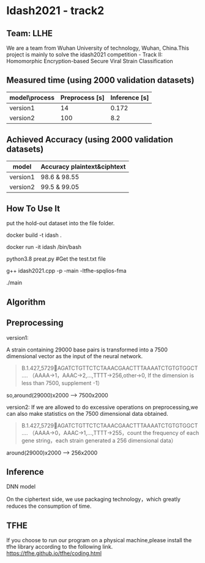 # Idash2021 - track2
## Team: LLHE
We are a team from Wuhan University of technology, Wuhan, China.This project is mainly to solve the idash2021 competition - Track II: Homomorphic Encryption-based Secure Viral Strain Classification

## Measured time (using 2000 validation datasets)

|model\process|  Preprocess [s]|  Inference [s]|
|----| ---- | ---- |
|version1|  14   |  0.172 |
|version2|  100  |  8.2   |

## Achieved Accuracy (using 2000 validation datasets)

|model|  Accuracy plaintext&ciphtext      |  
|----| ---- |
|version1|  98.6  &  98.55   |
|version2|  99.5  &  99.05   |


## How To Use It
put the hold-out dataset into the file folder.

docker build -t idash .

docker run -it idash /bin/bash

python3.8 preat.py #Get the test.txt file

g++ idash2021.cpp -p -main -ltfhe-spqlios-fma

./main

## Algorithm
## Preprocessing
version1:

A strain containing 29000 base pairs is transformed into a 7500 dimensional vector as the input of the neural network.

>B.1.427_5729AGATCTGTTCTCTAAACGAACTTTAAAATCTGTGTGGCT....
（AAAA->1，AAAC->2,…,TTTT->256,other->0, If the dimension is less than 7500, supplement -1）

so,around(29000)x2000 --> 7500x2000

version2:
If we are allowed to do excessive operations on preprocessing,we can also make statistics on the 7500 dimensional data obtained.

>B.1.427_5729AGATCTGTTCTCTAAACGAACTTTAAAATCTGTGTGGCT....
（AAAA->0，AAAC->1,…,TTTT->255，count the frequency of each gene string，each strain generated a 256 dimensional data）

around(29000)x2000 --> 256x2000

## Inference

DNN model

On the ciphertext side, we use packaging technology，which greatly reduces the consumption of time.


## TFHE
If you choose to run our program on a physical machine,please install the tfhe library according to the following link.
https://tfhe.github.io/tfhe/coding.html
